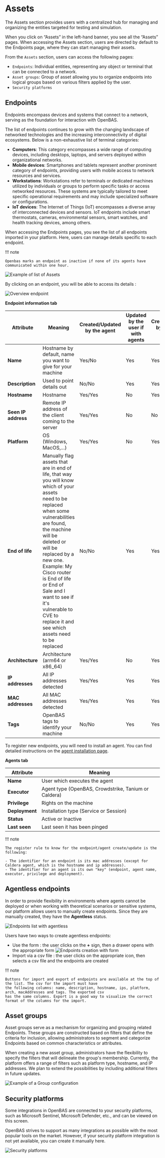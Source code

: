 # Assets

The Assets section provides users with a centralized hub for managing and organizing the entities targeted for testing
and simulation.

When you click on “Assets” in the left-hand banner, you see all the “Assets” pages. When accessing the Assets section,
users are directed by default to the Endpoints page, where they can start managing their assets.

From the `Assets` section, users can access the following pages:

- `Endpoints`: Individual entities, representing any object or terminal that can be connected to a network.
- `Asset groups`: Group of asset allowing you to organize endpoints into logical groups based on various filters applied
  by the user.
- `Security platforms`

## Endpoints

Endpoints encompass devices and systems that connect to a network, serving as the foundation for interaction with
OpenBAS.

The list of endpoints continues to grow with the changing landscape of networked technologies and the increasing
interconnectivity of digital ecosystems. Below is a non-exhaustive list of terminal categories:

- **Computers**: This category encompasses a wide range of computing devices, including desktops, laptops, and servers
  deployed within organizational networks.
- **Mobile devices**: Smartphones and tablets represent another prominent category of endpoints, providing users with
  mobile access to network resources and services.
- **Workstations**: Workstations refer to terminals or dedicated machines utilized by individuals or groups to perform
  specific tasks or access networked resources. These systems are typically tailored to meet specific operational
  requirements and may include specialized software or configurations.
- **IoT devices**: The Internet of Things (IoT) encompasses a diverse array of interconnected devices and sensors. IoT
  endpoints include smart thermostats, cameras, environmental sensors, smart watches, and health tracking devices, among
  others.

When accessing the Endpoints pages, you see the list of all endpoints imported in your platform. Here, users can manage 
details specific to each endpoint.

!!! note

    Openbas marks an endpoint as inactive if none of its agents have communicated within one hour.

![Example of list of Assets](assets/assets_list.png)

By clicking on an endpoint, you will be able to access its details :

![Overview endpoint](assets/overview_endpoint.png)

**Endpoint information tab**

| Attribute           | Meaning                                                                                                                                                                                                                                                                                                                                                                            | Created/Updated by the agent | Updated by the user if with agents | Created/Updated by the user if agentless |
|---------------------|------------------------------------------------------------------------------------------------------------------------------------------------------------------------------------------------------------------------------------------------------------------------------------------------------------------------------------------------------------------------------------|------------------------------|------------------------------------|------------------------------------------|
| **Name**            | Hostname by default, name you want to give for your machine                                                                                                                                                                                                                                                                                                                        | Yes/No                       | Yes                                | Yes                                      |
| **Description**     | Used to point details out                                                                                                                                                                                                                                                                                                                                                          | No/No                        | Yes                                | Yes                                      | 
| **Hostname**        | Hostname                                                                                                                                                                                                                                                                                                                                                                           | Yes/Yes                      | No                                 | Yes                                      |
| **Seen IP address** | Remote IP address of the client coming to the server                                                                                                                                                                                                                                                                                                                               | Yes/Yes                      | No                                 | No                                       |
| **Platform**        | OS (Windows, MacOS,...)                                                                                                                                                                                                                                                                                                                                                            | Yes/Yes                      | No                                 | Yes                                      |
| **End of life**     | Manually flag assets that are in end of life, that way you will know which of your assets<br/>need to be replaced when some vulnerabilities are found, the machine will be deleted or will be replaced by a new one.<br/>Example: My Cisco router is End of life or End of Sale and I want to see if it's vulnerable to CVE to replace it and see which assets need to be replaced | No/No                        | Yes                                | Yes                                      |
| **Architecture**    | Architecture (arm64 or x86_64)                                                                                                                                                                                                                                                                                                                                                     | Yes/Yes                      | No                                 | Yes                                      |
| **IP addresses**    | All IP addresses detected                                                                                                                                                                                                                                                                                                                                                          | Yes/Yes                      | Yes                                | Yes                                      |
| **MAC addresses**   | All MAC addresses detected                                                                                                                                                                                                                                                                                                                                                         | Yes/Yes                      | Yes                                | Yes                                      |
| **Tags**            | OpenBAS tags to identify your machine                                                                                                                                                                                                                                                                                                                                              | No/No                        | Yes                                | Yes                                      |

To register new endpoints, you will need to install an agent. You can find detailed instructions on the [agent installation page](../usage/openbas-agent.md).

**Agents tab**

| Attribute       | Meaning                                              |
|-----------------|------------------------------------------------------|
| **Name**        | User which executes the agent                        | 
| **Executor**    | Agent type (OpenBAS, Crowdstrike, Tanium or Caldera) | 
| **Privilege**   | Rights on the machine                                | 
| **Deployment**  | Installation type (Service or Session)               |
| **Status**      | Active or Inactive                                   | 
| **Last seen**   | Last seen it has been pinged                         | 

!!! note

    The register rule to know for the endpoint/agent create/update is the following:

    - The identifier for an endpoint is its mac addresses (except for Caldera agent, which is the hostname and ip addresses).
    - The identifier for an agent is its own "key" (endpoint, agent name, executor, privilege and deployment).

## Agentless endpoints

In order to provide flexibility in environments where agents cannot be deployed or when working with theoretical scenarios or sensitive systems, 
our platform allows users to manually create endpoints. Since they are manually created, they have the **Agentless** status. 

![Endpoints list with agentless](assets/agentless_list.png)

Users have two ways to create agentless endpoints:

- Use the form : the user clicks on the **+** sign, then a drawer opens with the appropriate form
  ![Endpoints creation with form](assets/agentless_creation.png)
- Import via a csv file : the user clicks on the appropriate icon, then selects a csv file and the endpoints are created

!!! note

    Buttons for import and export of endpoints are available at the top of the list. The csv for the import must have 
    the following columns: name, description, hostname, ips, platform, arch, macAddresses and tags. The exported csv 
    has the same columns. Export is a good way to visualize the correct format of the columns for the import.
    

## Asset groups

Asset groups serve as a mechanism for organizing and grouping related Endpoints. These groups are constructed based on
filters that define the criteria for inclusion, allowing administrators to segment and categorize Endpoints based on
common characteristics or attributes.

When creating a new asset group, administrators have the flexibility to specify the filters that will delineate the
group's membership. Currently, the platform offers a range of filters such as platform type, hostname, and IP addresses.
We plan to extend the possibilities by including additional filters in future updates.

![Example of a Group configuration](assets/assetsgroup_creation.png)

## Security platforms

Some integrations in OpenBAS are connected to your security platforms, such as Microsoft Sentinel, Microsoft Defender,
etc., and can be viewed on this screen.

OpenBAS strives to support as many integrations as possible with the most popular tools on the market. However, if your
security platform integration is not yet available, you can create it manually here.

![Security platforms](./assets/security-platforms.png)
